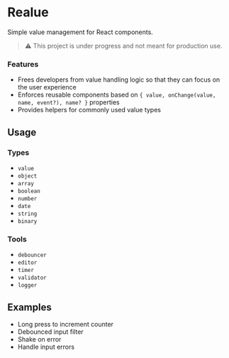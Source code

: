 # Realue

Simple value management for React components.

> :warning: This project is under progress and not meant for production use.

### Features

* Frees developers from value handling logic so that they can focus on the user experience
* Enforces reusable components based on `{ value, onChange(value, name, event?), name? }` properties
* Provides helpers for commonly used value types

## Usage

### Types

* `value`
* `object`
* `array`
* `boolean`
* `number`
* `date`
* `string`
* `binary`

### Tools

* `debouncer`
* `editor`
* `timer`
* `validator`
* `logger`

## Examples

* Long press to increment counter
* Debounced input filter
* Shake on error
* Handle input errors
